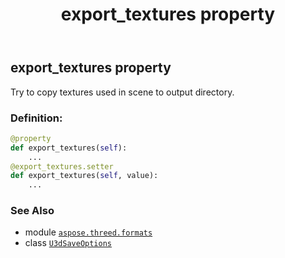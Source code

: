 ﻿---
title: export_textures property
second_title: Aspose.3D for Python via .NET API References
description: 
type: docs
weight: 70
url: /aspose.threed.formats/u3dsaveoptions/export_textures/
is_root: false
---

## export_textures property


Try to copy textures used in scene to output directory.
### Definition:
```python
@property
def export_textures(self):
    ...
@export_textures.setter
def export_textures(self, value):
    ...
```

### See Also
* module [`aspose.threed.formats`](../../)
* class [`U3dSaveOptions`](/3d/python-net/aspose.threed.formats/u3dsaveoptions)
